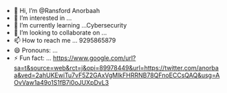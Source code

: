 - 👋 Hi, I’m @Ransford Anorbaah
- 👀 I’m interested in ...
- 🌱 I’m currently learning ...Cybersecurity
- 💞️ I’m looking to collaborate on ...
- 📫 How to reach me ... 9295865879
- 😄 Pronouns: ...
- ⚡ Fun fact: ...
https://www.google.com/url?sa=t&source=web&rct=j&opi=89978449&url=https://twitter.com/anorbaa&ved=2ahUKEwiTu7vF5Z2GAxVgMlkFHRRNB78QFnoECCsQAQ&usg=AOvVaw1a49o1S1fB7i0oJUXpDvL3
<!---
Ransford9/Ransford9 is a ✨ special ✨ repository because its `README.md` (this file) appears on your GitHub profile.
You can click the Preview link to take a look at your changes
